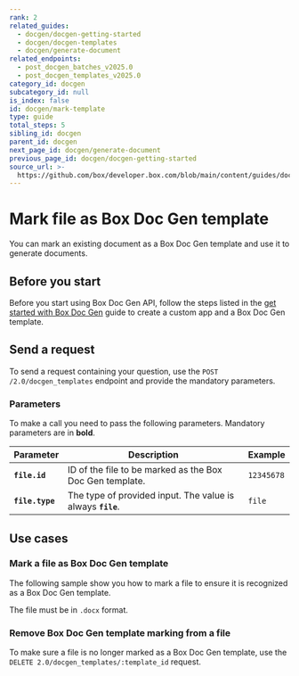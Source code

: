 ```yaml
---
rank: 2
related_guides:
  - docgen/docgen-getting-started
  - docgen/docgen-templates
  - docgen/generate-document
related_endpoints:
  - post_docgen_batches_v2025.0
  - post_docgen_templates_v2025.0
category_id: docgen
subcategory_id: null
is_index: false
id: docgen/mark-template
type: guide
total_steps: 5
sibling_id: docgen
parent_id: docgen
next_page_id: docgen/generate-document
previous_page_id: docgen/docgen-getting-started
source_url: >-
  https://github.com/box/developer.box.com/blob/main/content/guides/docgen/mark-template.md
---
```

# Mark file as Box Doc Gen template

You can mark an existing document as a Box Doc Gen template and use it to generate documents.

## Before you start

Before you start using Box Doc Gen API, follow the steps listed in the [get started with Box Doc Gen][docgen-prerequisites] guide to create a custom app and a Box Doc Gen template.

## Send a request

To send a request containing your question,
use the `POST /2.0/docgen_templates` endpoint and
provide the mandatory parameters.

### Parameters

To make a call you need to pass the following parameters.
Mandatory parameters are in **bold**.

| Parameter    |Description         | Example                     |
| ------------ | ------ | --- |
| **`file.id`** | ID of the file to be marked as the Box Doc Gen template. | `12345678` |
| **`file.type`** | The type of provided input. The value is always **`file`**. | `file` |

## Use cases

### Mark a file as Box Doc Gen template

The following sample show you how to mark a file to ensure it is recognized as a Box Doc Gen template.

<Message type='notice'>

The file must be in `.docx` format.

</Message>

<Samples id='post_docgen_templates_v2025.0' >

</Samples>

### Remove Box Doc Gen template marking from a file

To make sure a file is no longer marked as a Box Doc Gen template,
use the `DELETE 2.0/docgen_templates/:template_id` request.

<Samples id='delete_docgen_templates_id_v2025.0' >

</Samples>

[docgen-prerequisites]: g://docgen/docgen-getting-started